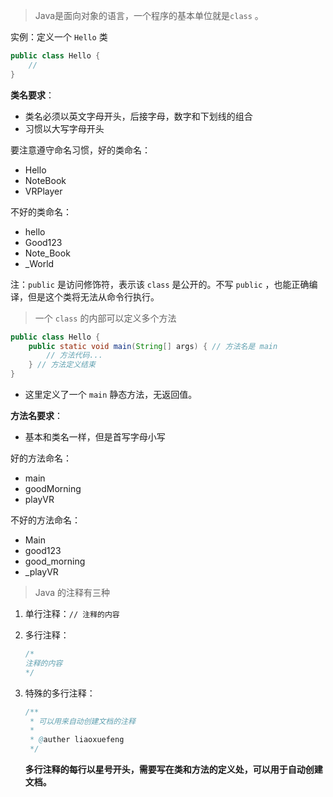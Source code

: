 > Java是面向对象的语言，一个程序的基本单位就是`class` 。

实例：定义一个 `Hello` 类

```java
public class Hello {
	//
}
```

**类名要求**：

- 类名必须以英文字母开头，后接字母，数字和下划线的组合
- 习惯以大写字母开头

要注意遵守命名习惯，好的类命名：

- Hello
- NoteBook
- VRPlayer

不好的类命名：

- hello
- Good123
- Note_Book
- _World

注：`public` 是访问修饰符，表示该 `class` 是公开的。不写 `public` ，也能正确编译，但是这个类将无法从命令行执行。



>  一个 `class` 的内部可以定义多个方法

```java
public class Hello {
    public static void main(String[] args) { // 方法名是 main
        // 方法代码...
    } // 方法定义结束
}
```

- 这里定义了一个 `main` 静态方法，无返回值。

**方法名要求**：

- 基本和类名一样，但是首写字母小写

好的方法命名：

- main
- goodMorning
- playVR

不好的方法命名：

- Main
- good123
- good_morning
- _playVR



> Java 的注释有三种

1. 单行注释：`// 注释的内容`

2. 多行注释：

    ```java
    /*
    注释的内容
    */
    ```

3. 特殊的多行注释：

    ```java
    /**
     * 可以用来自动创建文档的注释
     * 
     * @auther liaoxuefeng
     */
    ```

    **多行注释的每行以星号开头，需要写在类和方法的定义处，可以用于自动创建文档。**

    

